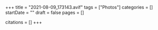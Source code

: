 +++
title = "2021-08-09_173143.avif"
tags = ["Photos"]
categories = []
startDate = ""
draft = false
pages = []

citations = []
+++
